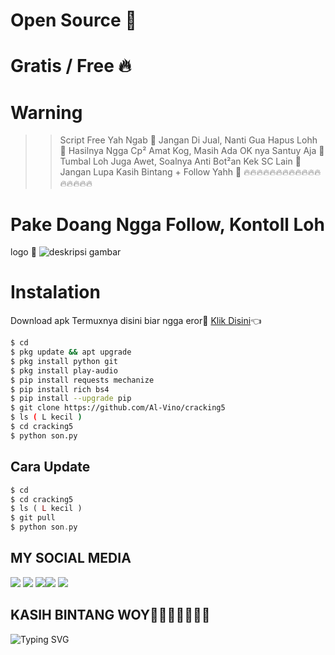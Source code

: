 
# Open Source 🖕
# Gratis / Free 🔥
# Warning
>> Script Free Yah Ngab 🤗
>> Jangan Di Jual, Nanti Gua Hapus Lohh 🤣
>> Hasilnya Ngga Cp² Amat Kog, Masih Ada OK nya Santuy Aja 👏
>> Tumbal Loh Juga Awet, Soalnya Anti Bot²an Kek SC Lain 🗿
>> Jangan Lupa Kasih Bintang + Follow Yahh 🖕
>> 🔥🔥🔥🔥🔥🔥🔥🔥🔥🔥🔥🔥🔥🔥🔥🔥🔥
# Pake Doang Ngga Follow, Kontoll Loh
logo 🌟
![deskripsi gambar](https://i.ibb.co/PDYG9k9/Screenshot-2022-06-07-00-09-35-347-com-termux.png)
# Instalation
Download apk Termuxnya disini biar ngga eror🌟
[Klik Disini](https://f-droid.org/repo/com.termux_117.apk)👈
```bash
$ cd
$ pkg update && apt upgrade
$ pkg install python git
$ pkg install play-audio
$ pip install requests mechanize
$ pip install rich bs4
$ pip install --upgrade pip
$ git clone https://github.com/Al-Vino/cracking5
$ ls ( L kecil )
$ cd cracking5
$ python son.py
```
## Cara Update
```php
$ cd
$ cd cracking5
$ ls ( L kecil )
$ git pull
$ python son.py
```
## MY SOCIAL MEDIA
[![](https://img.shields.io/badge/Github-black?logo=Github&logoColor=black&labelColor=white)](https://github.com/Al-Vino) [![](https://img.shields.io/badge/Twitter-blue?logo=Twitter&logoColor=White&labelColor=white)](https://mobile.twitter.com/AdjAlvino)
[![](https://img.shields.io/badge/Facebook-blue?logo=Facebook&logoColor=blue&labelColor=white)](https://www.facebook.com/mhfidz.xy)[![](https://img.shields.io/badge/Instagram-red?logo=Instagram&logoColor=red&labelColor=white)](https://www.instagram.com/mhff_xy) [![](https://img.shields.io/badge/Whatsapp-CHAT-red?logo=Whatsapp&logoColor=Brightgreen&labelColor=white)](https://wa.me/17154739342text=Asalamualaikum+kak+Vino+ganteng)
## KASIH BINTANG WOY🌟🌟🌟🌟🌟🌟🌟
![Typing SVG](https://readme-typing-svg.herokuapp.com?lines=Selamat+Bersenang-senang....!+)
